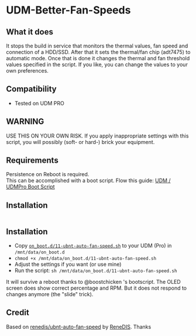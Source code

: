 # UDM-Better-Fan-Speeds

## What it does

It stops the build in service that monitors the thermal values, fan speed and connection of a HDD/SSD. After that it sets the thermal/fan chip (adt7475) to automatic mode. Once that is done it changes the thermal and fan threshold values specified in the script. If you like, you can change the values to your own preferences.

## Compatibility

- Tested on UDM PRO

## WARNING

USE THIS ON YOUR OWN RISK.
If you apply inappropriate settings with this script, you will possibly (soft- or hard-) brick your equipment.

## Requirements

Persistence on Reboot is required.  
This can be accomplished with a boot script. Flow this guide: [UDM / UDMPro Boot Script](https://github.com/unifi-utilities/unifios-utilities/tree/main/on-boot-script)

## Installation

```shell

```

## Installation

- Copy [`on_boot.d/11-ubnt-auto-fan-speed.sh`](https://github.com/renedis/ubnt-auto-fan-speed/raw/main/on_boot.d/11-ubnt-auto-fan-speed.sh) to your UDM (Pro) in `/mnt/data/on_boot.d`
- `chmod +x /mnt/data/on_boot.d/11-ubnt-auto-fan-speed.sh`
- Adjust the settings if you want (or use mine)
- Run the script: `sh /mnt/data/on_boot.d/11-ubnt-auto-fan-speed.sh`

It will survive a reboot thanks to @boostchicken 's bootscript. The OLED screen does show correct percentage and RPM. But it does not respond to changes anymore (the "slide" trick).

## Credit

Based on [renedis/ubnt-auto-fan-speed][renedis-ubnt-auto-fan-speed-github-url] by [ReneDIS][renedis-github-url]. Thanks

<!-- --- -->

[renedis-ubnt-auto-fan-speed-github-url]: https://github.com/renedis/ubnt-auto-fan-speed 'ubnt-auto-fan-speed renedis github'
[renedis-github-url]: https://github.com/renedis 'ReneDIS github'

<!-- --- -->
